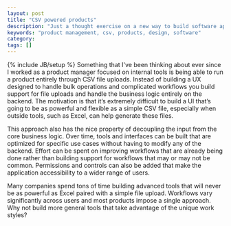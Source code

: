 ```yaml
---
layout: post
title: "CSV powered products"
description: "Just a thought exercise on a new way to build software applications. To support complicated worfklows and systems it's easier to build support for CSV file uploads rather than trying to find the optimal design."
keywords: "product management, csv, products, design, software"
category:
tags: []
---
```

{% include JB/setup %}
Something that I've been thinking about ever since I worked as a product manager focused on internal tools is being able to run a product entirely through CSV file uploads. Instead of building a UX designed to handle bulk operations and complicated workflows you build support for file uploads and handle the business logic entirely on the backend. The motivation is that it’s extremely difficult to build a UI that’s going to be as powerful and flexible as a simple CSV file, especially when outside tools, such as Excel, can help generate these files.

This approach also has the nice property of decoupling the input from the core business logic. Over time, tools and interfaces can be built that are optimized for specific use cases without having to modify any of the backend. Effort can be spent on improving workflows that are already being done rather than building support for workflows that may or may not be common. Permissions and controls can also be added that make the application accessibility to a wider range of users.

Many companies spend tons of time building advanced tools that will never be as powerful as Excel paired with a simple file upload. Workflows vary significantly across users and most products impose a single approach. Why not build more general tools that take advantage of the unique work styles?

